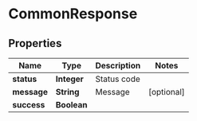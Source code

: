 
# CommonResponse

## Properties
Name | Type | Description | Notes
------------ | ------------- | ------------- | -------------
**status** | **Integer** | Status code | 
**message** | **String** | Message |  [optional]
**success** | **Boolean** |  | 



